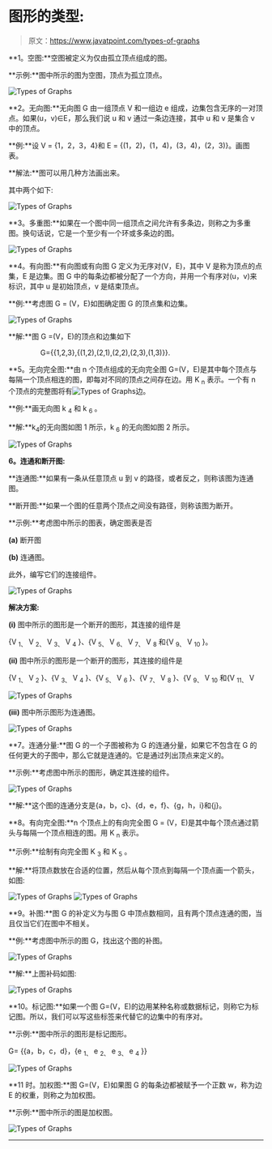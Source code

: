 # 图形的类型:

> 原文：<https://www.javatpoint.com/types-of-graphs>

**1。空图:**空图被定义为仅由孤立顶点组成的图。

**示例:**图中所示的图为空图，顶点为孤立顶点。

![Types of Graphs](img/d4bdacbc320cc3c497d77126508a4c60.png)

**2。无向图:**无向图 G 由一组顶点 V 和一组边 e 组成，边集包含无序的一对顶点。如果(u，v)∈E，那么我们说 u 和 v 通过一条边连接，其中 u 和 v 是集合 v 中的顶点。

**例:**设 V = {1，2，3，4}和 E = {(1，2)，(1，4)，(3，4)，(2，3)}。画图表。

**解法:**图可以用几种方法画出来。

其中两个如下:

![Types of Graphs](img/cc5969c772a553eaa76dea6f5aa4dea7.png)

**3。多重图:**如果在一个图中同一组顶点之间允许有多条边，则称之为多重图。换句话说，它是一个至少有一个环或多条边的图。

![Types of Graphs](img/151a8a559d8c09d2bd4e1e38b43993fc.png)

**4。有向图:**有向图或有向图 G 定义为无序对(V，E)，其中 V 是称为顶点的点集，E 是边集。图 G 中的每条边都被分配了一个方向，并用一个有序对(u，v)来标识，其中 u 是初始顶点，v 是结束顶点。

**例:**考虑图 G = (V，E)如图确定图 G 的顶点集和边集。

![Types of Graphs](img/bc3d639da7a5e2268c27c566abb2f9fc.png)

**解:**图 G =(V，E)的顶点和边集如下

                G={{1,2,3},{(1,2),(2,1),(2,2),(2,3),(1,3)}}.

**5。无向完全图:**由 n 个顶点组成的无向完全图 G=(V，E)是其中每个顶点与每隔一个顶点相连的图，即每对不同的顶点之间存在边。用 K <sub>n</sub> 表示。一个有 n 个顶点的完整图将有![Types of Graphs](img/9d946a3e4d636fad56e47d90d320368b.png)边。

**例:**画无向图 k <sub>4</sub> 和 k <sub>6</sub> 。

**解:**k<sub>4</sub>的无向图如图 1 所示，k <sub>6</sub> 的无向图如图 2 所示。

![Types of Graphs](img/8cbcef5f1bab3e3ff18d0df54065bb60.png)

**6。连通和断开图:**

**连通图:**如果有一条从任意顶点 u 到 v 的路径，或者反之，则称该图为连通图。

**断开图:**如果一个图的任意两个顶点之间没有路径，则称该图为断开。

**示例:**考虑图中所示的图表，确定图表是否

**(a)** 断开图

**(b)** 连通图。

此外，编写它们的连接组件。

![Types of Graphs](img/325236e51e9627213dec6234c8b9a34f.png)

**解决方案:**

**(i)** 图中所示的图形是一个断开的图形，其连接的组件是

{V <sub>1、</sub> V <sub>2、</sub> V <sub>3、</sub> V <sub>4</sub> }、{V <sub>5、</sub> V <sub>6、</sub> V <sub>7、</sub> V <sub>8</sub> 和{V <sub>9、</sub> V <sub>10</sub> }。

**(ii)** 图中所示的图形是一个断开的图形，其连接的组件是

{V <sub>1、</sub> V <sub>2</sub> }、{V <sub>3、</sub> V <sub>4</sub> }、{V <sub>5、</sub> V <sub>6</sub> }、{V <sub>7、</sub> V <sub>8</sub> }、{V <sub>9、</sub> V <sub>10</sub> 和{V <sub>11、</sub> V

![Types of Graphs](img/31c708145c5bb15edd9a3d8498d40616.png)

**(iii)** 图中所示图形为连通图。

![Types of Graphs](img/f96ddf56d3fe258b1b60b3ba6eaffb4f.png)

**7。连通分量:**图 G 的一个子图被称为 G 的连通分量，如果它不包含在 G 的任何更大的子图中，那么它就是连通的。它是通过列出顶点来定义的。

**示例:**考虑图中所示的图形，确定其连接的组件。

![Types of Graphs](img/9b795aa55079d5b0152c8c51ff565fde.png)

**解:**这个图的连通分支是{a，b，c}、{d，e，f}、{g，h，i}和{j}。

**8。有向完全图:**n 个顶点上的有向完全图 G = (V，E)是其中每个顶点通过箭头与每隔一个顶点相连的图。用 K <sub>n</sub> 表示。

**示例:**绘制有向完全图 K <sub>3</sub> 和 K <sub>5</sub> 。

**解:**将顶点数放在合适的位置，然后从每个顶点到每隔一个顶点画一个箭头，如图:

![Types of Graphs](img/30c0cfab620a0fd06d4fcf11a27d5ab0.png)
![Types of Graphs](img/9b6e01570893373bd2dba313ffb7e1f7.png)

**9。补图:**图 G 的补定义为与图 G 中顶点数相同，且有两个顶点连通的图，当且仅当它们在图中不相关。

**例:**考虑图中所示的图 G，找出这个图的补图。

![Types of Graphs](img/99817b181bcf3bf6a81b42b846b86b93.png)

**解:**上图补码如图:

![Types of Graphs](img/bd2c6b0b019654fc6a9432139e3a6fe9.png)

**10。标记图:**如果一个图 G=(V，E)的边用某种名称或数据标记，则称它为标记图。所以，我们可以写这些标签来代替它的边集中的有序对。

**示例:**图中所示的图形是标记图形。

G= {{a，b，c，d}，{e <sub>1、</sub> e <sub>2、</sub> e <sub>3、</sub> e <sub>4</sub> }}

![Types of Graphs](img/179ce791d0c791f484706189f4e25101.png)

**11 时。加权图:**图 G=(V，E)如果图 G 的每条边都被赋予一个正数 w，称为边 E 的权重，则称之为加权图。

**示例:**图中所示的图是加权图。

![Types of Graphs](img/823afcebfbdb488e7ad5dc93e2b27ca0.png)

* * *
